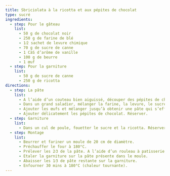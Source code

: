 ```yaml
---
title: Sbriciolata à la ricotta et aux pépites de chocolat
type: sucré
ingredients:
  - step: Pour le gâteau
    list:
      - 50 g de chocolat noir
      - 250 g de farine de blé
      - 1⁄2 sachet de levure chimique
      - 70 g de sucre de canne
      - 1 CàS d’arôme de vanille
      - 100 g de beurre
      - 1 œuf
  - step: Pour la garniture
    list:
      - 50 g de sucre de canne
      - 250 g de ricotta
directions:
  - step: La pâte
    list:
      - A l’aide d’un couteau bien aiguissé, découper des pépites de chocolat. Réserver.
      - Dans un grand saladier, mélanger la farine, la levure, le sucre, la vanille, le beurre coupé en petits cubes. Bien malaxer la pâte.
      - Ajouter les œufs et mélanger jusqu’à obtenir une pâte qui s’effrite.
      - Ajouter délicatement les pépites de chocolat. Réserver.
  - step: Garniture
    list:
      - Dans un cul de poule, fouetter le sucre et la ricotta. Réserver.
  - step: Montage
    list:
      - Beurrer et fariner un moule de 20 cm de diamètre.
      - Préchauffer le four à 180°C.
      - Prélever les 2⁄3 de la pâte. A l’aide d’un rouleau à patisserie, abaisser la pâte et la transférer au fond du moule (sinon, tasser grossièrement).
      - Etaler la garniture sur la pâte présente dans le moule.
      - Abaisser les 1⁄3 de pâte restante sur la garniture.
      - Enfourner 30 mins à 180°C (chaleur tournante).
---
```

